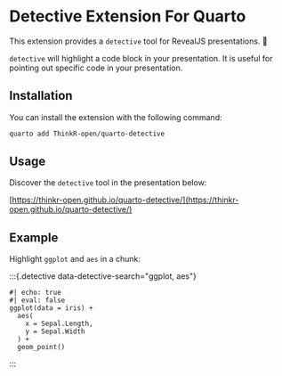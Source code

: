 # Detective Extension For Quarto

This extension provides a `detective` tool for RevealJS presentations. 🔎

`detective` will highlight a code block in your presentation. It is useful for pointing out specific code in your presentation.

## Installation

You can install the extension with the following command:

```bash
quarto add ThinkR-open/quarto-detective
```

## Usage

Discover the `detective` tool in the presentation below:

[https://thinkr-open.github.io/quarto-detective/](https://thinkr-open.github.io/quarto-detective/)

## Example

Highlight `ggplot` and `aes` in a chunk:

:::{.detective data-detective-search="ggplot, aes"}

```{r}
#| echo: true
#| eval: false
ggplot(data = iris) +
  aes(
    x = Sepal.Length,
    y = Sepal.Width
  ) +
  geom_point()
```

:::

